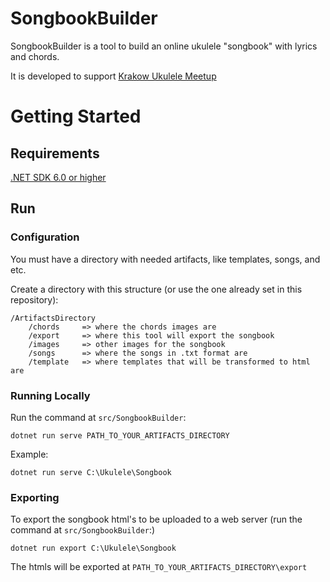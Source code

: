 # SongbookBuilder

SongbookBuilder is a tool to build an online ukulele "songbook" with lyrics and chords.

It is developed to support [Krakow Ukulele Meetup](https://krakow-ukulele.netlify.com/)

# Getting Started

## Requirements

[.NET SDK 6.0 or higher](https://dotnet.microsoft.com/download/dotnet-core)

## Run

### Configuration

You must have a directory with needed artifacts, like templates, songs, and etc.

Create a directory with this structure (or use the one already set in this repository):

```
/ArtifactsDirectory
    /chords     => where the chords images are
    /export     => where this tool will export the songbook
    /images     => other images for the songbook
    /songs      => where the songs in .txt format are
    /template   => where templates that will be transformed to html are
```

### Running Locally

Run the command at `src/SongbookBuilder`:

```shell
dotnet run serve PATH_TO_YOUR_ARTIFACTS_DIRECTORY
```
Example:
```shell
dotnet run serve C:\Ukulele\Songbook
```
<!-- dotnet run serve D:\Ukulele\SongbookBuilder\ -->

### Exporting

To export the songbook html's to be uploaded to a web server (run the command at `src/SongbookBuilder`:)

```shell
dotnet run export C:\Ukulele\Songbook
```
<!-- dotnet run export D:\Ukulele\krakow-ukulele -->

The htmls will be exported at `PATH_TO_YOUR_ARTIFACTS_DIRECTORY\export`